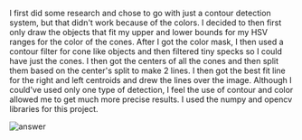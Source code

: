I first did some research and chose to go with just a contour detection system, but that didn't work because of the colors. I decided to then first only draw the objects that fit my upper and lower bounds for my HSV ranges for the color of the cones. After I got the color mask, I then used a contour filter for cone like objects and then filtered tiny specks so I could have just the cones. I then got the centers of all the cones and then split them based on the center's split to make 2 lines. I then got the best fit line for the right and left centroids and drew the lines over the image. Although I could've used only one type of detection, I feel the use of contour and color allowed me to get much more precise results. I used the numpy and opencv libraries for this project.


![answer](images/answer.png)
